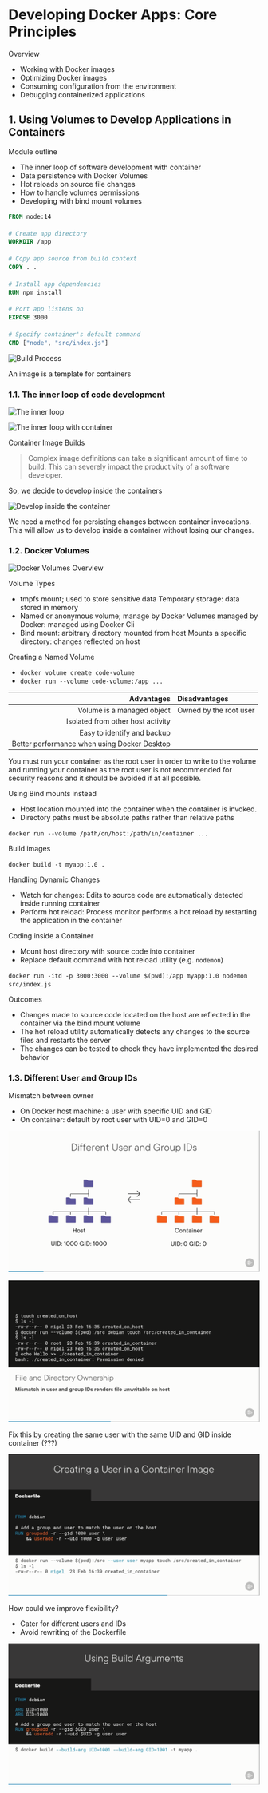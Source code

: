 # Developing Docker Apps: Core Principles

Overview

- Working with Docker images
- Optimizing Docker images
- Consuming configuration from the environment
- Debugging containerized applications

## 1. Using Volumes to Develop Applications in Containers

Module outline

- The inner loop of software development with container
- Data persistence with Docker Volumes
- Hot reloads on source file changes
- How to handle volumes permissions
- Developing with bind mount volumes

```Dockerfile
FROM node:14

# Create app directory
WORKDIR /app

# Copy app source from build context
COPY . .

# Install app dependencies
RUN npm install

# Port app listens on
EXPOSE 3000

# Specify container's default command
CMD ["node", "src/index.js"]
```

![Build Process](buildprocess.png)

An image is a template for containers

### 1.1. The inner loop of code development

![The inner loop](theinnerloop.png)

![The inner loop with container](theinnerloopwithcontainer.png)

Container Image Builds

> Complex image definitions can take a significant amount of time to build.
> This can severely impact the productivity of a software developer.

So, we decide to develop inside the containers

![Develop inside the container](developinsidecontainer.png)

We need a method for persisting changes between container invocations. This will
allow us to develop inside a container without losing our changes.

### 1.2. Docker Volumes

![Docker Volumes Overview](dockervolumesoverview.png)

Volume Types

- tmpfs mount; used to store sensitive data
  Temporary storage: data stored in memory
- Named or anonymous volume; manage by Docker
  Volumes managed by Docker: managed using Docker Cli
- Bind mount: arbitrary directory mounted from host
  Mounts a specific directory: changes reflected on host

Creating a Named Volume

- `docker volume create code-volume`
- `docker run --volume code-volume:/app ...`

|                                   Advantages | Disadvantages          |
| -------------------------------------------: | :--------------------- |
|                   Volume is a managed object | Owned by the root user |
|            Isolated from other host activity |                        |
|                  Easy to identify and backup |                        |
| Better performance when using Docker Desktop |                        |

You must run your container as the root user in order to write to the volume
and running your container as the root user is not recommended for security reasons
and it should be avoided if at all possible.

Using Bind mounts instead

- Host location mounted into the container when the container is invoked.
- Directory paths must be absolute paths rather than relative paths

`docker run --volume /path/on/host:/path/in/container ...`

Build images

`docker build -t myapp:1.0 .`

Handling Dynamic Changes

- Watch for changes: Edits to source code are automatically detected inside running container
- Perform hot reload: Process monitor performs a hot reload by restarting the application in the container

Coding inside a Container

- Mount host directory with source code into container
- Replace default command with hot reload utility (e.g. `nodemon`)

`docker run -itd -p 3000:3000 --volume $(pwd):/app myapp:1.0 nodemon src/index.js`

Outcomes

- Changes made to source code located on the host are reflected in the container via the bind mount volume
- The hot reload utility automatically detects any changes to the source files and restarts the server
- The changes can be tested to check they have implemented the desired behavior

### 1.3. Different User and Group IDs

Mismatch between owner

- On Docker host machine: a user with specific UID and GID
- On container: default by root user with UID=0 and GID=0

![Different User](assets/differentuserandhost.png)

![Mismatch permission](assets/mismatchpermission.png)

Fix this by creating the same user with the same UID and GID inside container (???)

![Fix by creating the same user](assets/creatingthesameuserinsidecontainer.png)

How could we improve flexibility?

- Cater for different users and IDs
- Avoid rewriting of the Dockerfile

![Using build args](assets/usingbuildargs.png)
